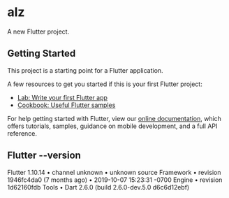 # alz

A new Flutter project.

## Getting Started

This project is a starting point for a Flutter application.

A few resources to get you started if this is your first Flutter project:

- [Lab: Write your first Flutter app](https://flutter.dev/docs/get-started/codelab)
- [Cookbook: Useful Flutter samples](https://flutter.dev/docs/cookbook)

For help getting started with Flutter, view our
[online documentation](https://flutter.dev/docs), which offers tutorials,
samples, guidance on mobile development, and a full API reference.

## Flutter --version 
Flutter 1.10.14 • channel unknown • unknown source
Framework • revision 1946fc4da0 (7 months ago) • 2019-10-07 15:23:31 -0700
Engine • revision 1d62160fdb
Tools • Dart 2.6.0 (build 2.6.0-dev.5.0 d6c6d12ebf)
